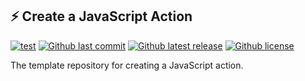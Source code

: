 ## ⚡️ Create a JavaScript Action

[![test](https://github.com/yi-Xu-0100/javascript-action/workflows/test/badge.svg)](https://github.com/yi-Xu-0100/javascript-action/actions?query=workflow%3Atest)
[![Github last commit](https://img.shields.io/github/last-commit/yi-Xu-0100/javascript-action)](https://github.com/yi-Xu-0100/javascript-action)
[![Github latest release](https://img.shields.io/github/v/release/yi-Xu-0100/javascript-action)](https://github.com/yi-Xu-0100/javascript-action/releases)
[![Github license](https://img.shields.io/github/license/yi-Xu-0100/javascript-action)](./LICENSE)

The template repository for creating a JavaScript action.
